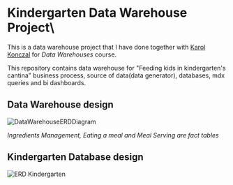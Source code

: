 # Kindergarten Data Warehouse Project\
This is a data warehouse project that I have done together with <a href="https://github.com/karoleki2">Karol Konczal</a> for <i> Data Warehouses</i> course.

This repository contains data warehouse for "Feeding kids in kindergarten's cantina" business process, source of data(data generator), databases, mdx queries and bi dashboards.

## Data Warehouse design

![DataWarehouseERDDiagram](https://github.com/janekludwicki/Kindergarten_Data_Warehouse_Project/assets/132893147/73c38959-0c77-4216-a2d4-53e75df636bf)


<i> Ingredients Management, Eating a meal and Meal Serving are fact tables </i>

## Kindergarten Database design

![ERD Kindergarten](https://github.com/janekludwicki/Kindergarten_Data_Warehouse_Project/assets/132893147/6111d873-c50b-417e-90b4-7c9eafdd7195)

